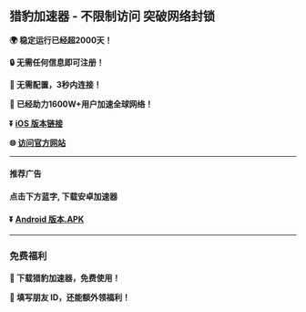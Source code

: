 ## 猎豹加速器 - 不限制访问 突破网络封锁 #
**:earth_africa: 稳定运行已经超2000天！**

**:lock: 无需任何信息即可注册！**

**:rocket: 无需配置，3秒内连接！**

**:man: 已经助力1600W+用户加速全球网络！**

**:arrow_double_down: [iOS 版本链接](https://share.128vpn.vip/xgvpn.html?t=t3gu23za)**

**:globe_with_meridians: [访问官方网站](https://share.128vpn.vip/xgvpn.html?t=8u5v7led)** 
- - - -
#### 推荐广告
#### 点击下方蓝字, 下载安卓加速器
#### :arrow_double_down: [Android 版本.APK](http://share.456vpn.vip/xgvpn.html?t=u5q6ok55)
---
### 免费福利
**:gift: 下载猎豹加速器，免费使用！**

**:gift: 填写朋友 ID，还能额外领福利！**
